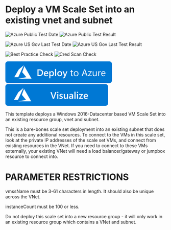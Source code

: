 # Deploy a VM Scale Set into an existing vnet and subnet

![Azure Public Test Date](https://azurequickstartsservice.blob.core.windows.net/badges/201-vmss-win-existing-vnet/PublicLastTestDate.svg)
![Azure Public Test Result](https://azurequickstartsservice.blob.core.windows.net/badges/201-vmss-win-existing-vnet/PublicDeployment.svg)

![Azure US Gov Last Test Date](https://azurequickstartsservice.blob.core.windows.net/badges/201-vmss-win-existing-vnet/FairfaxLastTestDate.svg)
![Azure US Gov Last Test Result](https://azurequickstartsservice.blob.core.windows.net/badges/201-vmss-win-existing-vnet/FairfaxDeployment.svg)

![Best Practice Check](https://azurequickstartsservice.blob.core.windows.net/badges/201-vmss-win-existing-vnet/BestPracticeResult.svg)
![Cred Scan Check](https://azurequickstartsservice.blob.core.windows.net/badges/201-vmss-win-existing-vnet/CredScanResult.svg)

[![Deploy To Azure](https://raw.githubusercontent.com/Azure/azure-quickstart-templates/master/1-CONTRIBUTION-GUIDE/images/deploytoazure.svg?sanitize=true)](https://portal.azure.com/#create/Microsoft.Template/uri/https%3A%2F%2Fraw.githubusercontent.com%2FAzure%2Fazure-quickstart-templates%2Fmaster%2F201-vmss-win-existing-vnet%2Fazuredeploy.json)  [![Visualize](https://raw.githubusercontent.com/Azure/azure-quickstart-templates/master/1-CONTRIBUTION-GUIDE/images/visualizebutton.svg?sanitize=true)](http://armviz.io/#/?load=https%3A%2F%2Fraw.githubusercontent.com%2FAzure%2Fazure-quickstart-templates%2Fmaster%2F201-vmss-win-existing-vnet%2Fazuredeploy.json)

This template deploys a Windows 2016-Datacenter based VM Scale Set into an existing resource group, vnet and subnet. 

This is a bare-bones scale set deployment into an existing subnet that does not create any additional resources. To connect to the VMs in this scale set, look at the private IP addresses of the scale set VMs, and connect from existing resources in the VNet. If you need to connect to these VMs externally, your existing VNet will need a load balancer/gateway or jumpbox resource to connect into.

PARAMETER RESTRICTIONS
======================

vmssName must be 3-61 characters in length. It should also be unique across the VNet.

instanceCount must be 100 or less.

Do not deploy this scale set into a new resource group - it will only work in an existing resource group which contains a VNet and subnet.


